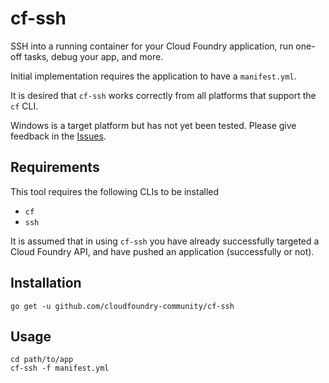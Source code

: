 cf-ssh
======

SSH into a running container for your Cloud Foundry application, run one-off tasks, debug your app, and more.

Initial implementation requires the application to have a `manifest.yml`.

It is desired that `cf-ssh` works correctly from all platforms that support the `cf` CLI.

Windows is a target platform but has not yet been tested. Please give feedback in the [Issues](https://github.com/cloudfoundry-community/cf-ssh/issues).

Requirements
------------

This tool requires the following CLIs to be installed

-	`cf`
-	`ssh`

It is assumed that in using `cf-ssh` you have already successfully targeted a Cloud Foundry API, and have pushed an application (successfully or not).

Installation
------------

```
go get -u github.com/cloudfoundry-community/cf-ssh
```

Usage
-----

```
cd path/to/app
cf-ssh -f manifest.yml
```
